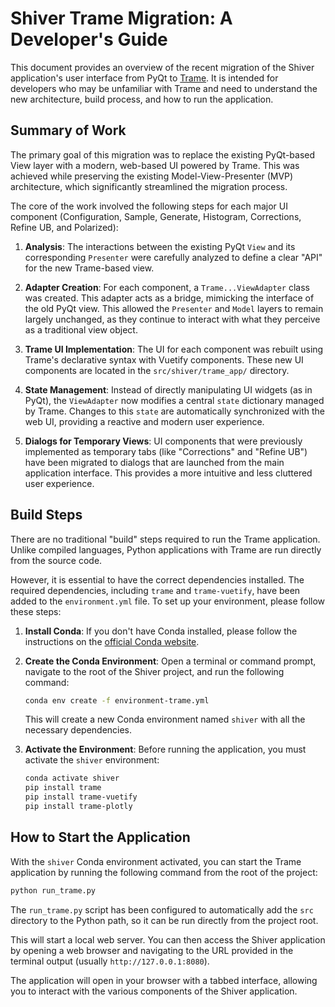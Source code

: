 # Shiver Trame Migration: A Developer's Guide

This document provides an overview of the recent migration of the Shiver application's user interface from PyQt to [Trame](https://trame.readthedocs.io/en/latest/). It is intended for developers who may be unfamiliar with Trame and need to understand the new architecture, build process, and how to run the application.

## Summary of Work

The primary goal of this migration was to replace the existing PyQt-based View layer with a modern, web-based UI powered by Trame. This was achieved while preserving the existing Model-View-Presenter (MVP) architecture, which significantly streamlined the migration process.

The core of the work involved the following steps for each major UI component (Configuration, Sample, Generate, Histogram, Corrections, Refine UB, and Polarized):

1.  **Analysis**: The interactions between the existing PyQt `View` and its corresponding `Presenter` were carefully analyzed to define a clear "API" for the new Trame-based view.

2.  **Adapter Creation**: For each component, a `Trame...ViewAdapter` class was created. This adapter acts as a bridge, mimicking the interface of the old PyQt view. This allowed the `Presenter` and `Model` layers to remain largely unchanged, as they continue to interact with what they perceive as a traditional view object.

3.  **Trame UI Implementation**: The UI for each component was rebuilt using Trame's declarative syntax with Vuetify components. These new UI components are located in the `src/shiver/trame_app/` directory.

4.  **State Management**: Instead of directly manipulating UI widgets (as in PyQt), the `ViewAdapter` now modifies a central `state` dictionary managed by Trame. Changes to this `state` are automatically synchronized with the web UI, providing a reactive and modern user experience.

5.  **Dialogs for Temporary Views**: UI components that were previously implemented as temporary tabs (like "Corrections" and "Refine UB") have been migrated to dialogs that are launched from the main application interface. This provides a more intuitive and less cluttered user experience.

## Build Steps

There are no traditional "build" steps required to run the Trame application. Unlike compiled languages, Python applications with Trame are run directly from the source code.

However, it is essential to have the correct dependencies installed. The required dependencies, including `trame` and `trame-vuetify`, have been added to the `environment.yml` file. To set up your environment, please follow these steps:

1.  **Install Conda**: If you don't have Conda installed, please follow the instructions on the [official Conda website](https://docs.conda.io/projects/conda/en/latest/user-guide/install/index.html).

2.  **Create the Conda Environment**: Open a terminal or command prompt, navigate to the root of the Shiver project, and run the following command:

    ```bash
    conda env create -f environment-trame.yml
    ```

    This will create a new Conda environment named `shiver` with all the necessary dependencies.

3.  **Activate the Environment**: Before running the application, you must activate the `shiver` environment:

    ```bash
    conda activate shiver
    pip install trame
    pip install trame-vuetify
    pip install trame-plotly
    ```

## How to Start the Application

With the `shiver` Conda environment activated, you can start the Trame application by running the following command from the root of the project:

```bash
python run_trame.py
```

The `run_trame.py` script has been configured to automatically add the `src` directory to the Python path, so it can be run directly from the project root.

This will start a local web server. You can then access the Shiver application by opening a web browser and navigating to the URL provided in the terminal output (usually `http://127.0.0.1:8080`).

The application will open in your browser with a tabbed interface, allowing you to interact with the various components of the Shiver application.
